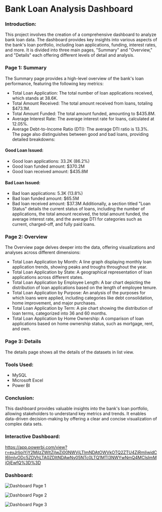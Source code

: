 # Bank Loan Analysis Dashboard
### Introduction:
This project involves the creation of a comprehensive dashboard to analyze bank loan data. The dashboard provides key insights into various aspects of the bank's loan portfolio, including loan applications, funding, interest rates, and more. It is divided into three main pages, "Summary" and "Overview," and "Details" each offering different levels of detail and analysis.
### Page 1: Summary
The Summary page provides a high-level overview of the bank's loan performance, featuring the following key metrics:
+	Total Loan Application: The total number of loan applications received, which stands at 38.6K.
+	Total Amount Received: The total amount received from loans, totaling $473.1M.
+	Total Amount Funded: The total amount funded, amounting to $435.8M.
+	Average Interest Rate: The average interest rate for loans, calculated at 12.05%.
+	Average Debt-to-Income Ratio (DTI): The average DTI ratio is 13.3%.
The page also distinguishes between good and bad loans, providing detailed breakdowns:
####	Good Loan Issued:
+	Good loan applications: 33.2K (86.2%)
+	Good loan funded amount: $370.2M
+	Good loan received amount: $435.8M
####	Bad Loan Issued:
+	Bad loan applications: 5.3K (13.8%)
+	Bad loan funded amount: $65.5M
+	Bad loan received amount: $37.3M
Additionally, a section titled "Loan Status" details the current status of loans, including the number of applications, the total amount received, the total amount funded, the average interest rate, and the average DTI for categories such as current, charged-off, and fully paid loans.
### Page 2: Overview
The Overview page delves deeper into the data, offering visualizations and analyses across different dimensions:
+	Total Loan Application by Month: A line graph displaying monthly loan application trends, showing peaks and troughs throughout the year.
+	Total Loan Application by State: A geographical representation of loan applications across different states.
+	Total Loan Application by Employee Length: A bar chart depicting the distribution of loan applications based on the length of employee tenure.
+	Total Loan Application by Purpose: An analysis of the purposes for which loans were applied, including categories like debt consolidation, home improvement, and major purchases.
+	Total Loan Application by Term: A pie chart showing the distribution of loan terms, categorized into 36 and 60 months.
+	Total Loan Application by Home Ownership: A comparison of loan applications based on home ownership status, such as mortgage, rent, and own.
### Page 3: Details
The details page shows all the details of the datasets in list view.

### Tools Used:
* MySQL
* Microsoft Excel
* Power BI

### Conclusion:
This dashboard provides valuable insights into the bank's loan portfolio, allowing stakeholders to understand key metrics and trends. It enables data-driven decision-making by offering a clear and concise visualization of complex data sets.

### Interactive Dashboard:

https://app.powerbi.com/view?r=eyJrIjoiYjY2MjIzZWItZjIwZi00NWVjLTlmNDAtOWVkOTQ2ZTU4ZjRmIiwidCI6ImIyODc5ZDVhLTA0ZDItNDAwNy05NTc0LTQ1MTI3NWYwNmQ4MCIsImMiOjEwfQ%3D%3D

### Dashboard:


![Dashboard Page 1](https://github.com/user-attachments/assets/dff6aba0-cf3d-4721-8916-f90144c03c1b)


![Dashboard Page 2](https://github.com/user-attachments/assets/d8ebef2a-5998-436e-b1aa-b65cc3803ac6)


![Dashboard Page 3](https://github.com/user-attachments/assets/ec41e135-80d6-4aa5-9722-66bfe7c64f79)

